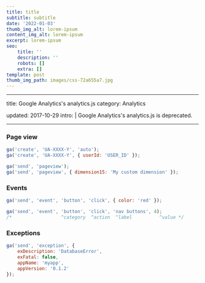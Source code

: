 ```yaml
---
title: title
subtitle: subtitle
date: '2022-01-03'
thumb_img_alt: lorem-ipsum
content_img_alt: lorem-ipsum
excerpt: lorem-ipsum
seo:
    title: ''
    description: ''
    robots: []
    extra: []
template: post
thumb_img_path: images/css-72a655a7.jpg
---
```


---

title: Google Analytics's analytics.js
category: Analytics

updated: 2017-10-29
intro: |
Google Analytics's analytics.js is deprecated.

---

### Page view

```js
ga('create', 'UA-XXXX-Y', 'auto');
ga('create', 'UA-XXXX-Y', { userId: 'USER_ID' });
```

```js
ga('send', 'pageview');
ga('send', 'pageview', { dimension15: 'My custom dimension' });
```

### Events

```js
ga('send', 'event', 'button', 'click', { color: 'red' });
```

```js
ga('send', 'event', 'button', 'click', 'nav buttons', 4);
/*                  ^category  ^action  ^label          ^value */
```

### Exceptions

```js
ga('send', 'exception', {
    exDescription: 'DatabaseError',
    exFatal: false,
    appName: 'myapp',
    appVersion: '0.1.2'
});
```
